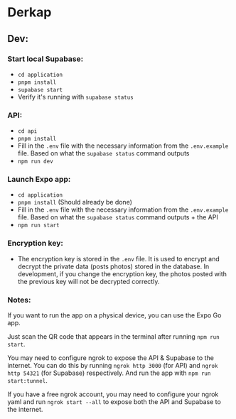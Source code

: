 # Derkap

## Dev:

### Start local Supabase:
- `cd application`
- `pnpm install`
- `supabase start`
- Verify it's running with `supabase status`

### API:
- `cd api`
- `pnpm install`
- Fill in the `.env` file with the necessary information from the `.env.example` file. Based on what the `supabase status` command outputs
- `npm run dev`

### Launch Expo app:
- `cd application`
- `pnpm install` (Should already be done)
- Fill in the `.env` file with the necessary information from the `.env.example` file. Based on what the `supabase status` command outputs + the API
- `npm run start`

### Encryption key:
- The encryption key is stored in the `.env` file. It is used to encrypt and decrypt the private data (posts photos) stored in the database.
In development, if you change the encryption key, the photos posted with the previous key will not be decrypted correctly.

### Notes:

If you want to run the app on a physical device, you can use the Expo Go app.

Just scan the QR code that appears in the terminal after running `npm run start`.

You may need to configure ngrok to expose the API & Supabase to the internet. You can do this by running `ngrok http 3000` (for API) and `ngrok http 54321` (for Supabase) respectively. And run the app with `npm run start:tunnel`.

If you have a free ngrok account, you may need to configure your ngrok yaml and run `ngrok start --all` to expose both the API and Supabase to the internet.
